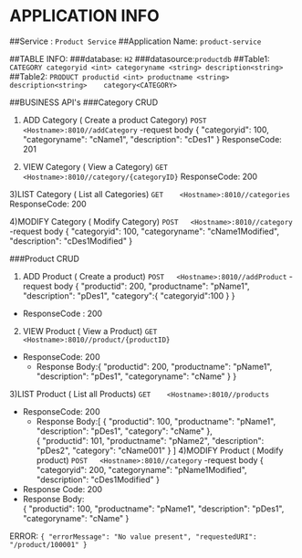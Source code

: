 # APPLICATION INFO

##Service : `Product Service`
##Application Name: `product-service`

##TABLE INFO:
###database: `H2`
###datasource:`productdb`
##Table1: `CATEGORY
        categoryid <int>
        categoryname <string>
        description<string>`
##Table2: `PRODUCT
        productid <int>
        productname <string>
        description<string>   
        category<CATEGORY>`

##BUSINESS API's
###Category CRUD
1) ADD Category ( Create a product Category)
`POST 	<Hostname>:8010//addCategory`
    -request body 	{
		"categoryid": 100,
		"categoryname": "cName1",
		"description": "cDes1"
	}
ResponseCode: 201
	
2) VIEW Category ( View a Category)
`GET 	<Hostname>:8010//category/{categoryID}`
ResponseCode: 200

3)LIST Category ( List all Categories)
`GET 	<Hostname>:8010//categories`
ResponseCode: 200

4)MODIFY Category ( Modify Category)
`POST 	<Hostname>:8010//category`
    -request body 	{
		"categoryid": 100,
		"categoryname": "cName1Modified",
		"description": "cDes1Modified"
	}

###Product CRUD	
1) ADD Product ( Create a product)
`POST 	<Hostname>:8010//addProduct`
    -request body 	{
		"productid": 200,
		"productname": "pName1",
		"description": "pDes1",
		"category":{
		    "categoryid":100
		}
	}
- ResponseCode : 200
	
2) VIEW Product ( View a Product)
`GET 	<Hostname>:8010//product/{productID}`
- ResponseCode: 200
    - Response Body:{
		"productid": 200,
		"productname": "pName1",
		"description": "pDes1",
		"categoryname": "cName"
		}
	}
    
3)LIST Product ( List all Products)
`GET 	<Hostname>:8010//products`
- ResponseCode: 200
    - Response Body:[
    {
		"productid": 100,
		"productname": "pName1",
		"description": "pDes1",
		"category": "cName"
	},   
	{
		"productid": 101,
		"productname": "pName2",
		"description": "pDes2",
		"category": "cName001"
	}
    ]
4)MODIFY Product ( Modify product)
`POST 	<Hostname>:8010//category`
    -request body 	{
		"categoryid": 200,
		"categoryname": "pName1Modified",
		"description": "cDes1Modified"
	}
- Response Code: 200
- Response Body:  
        {
		"productid": 100,
		"productname": "pName1",
		"description": "pDes1",
		"categoryname": "cName"
		}
	
ERROR:
`{
    "errorMessage": "No value present",
    "requestedURI": "/product/100001"
}`
